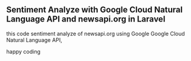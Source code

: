 ## Sentiment Analyze with Google Cloud Natural Language API and newsapi.org in Laravel

this code sentiment analyze of newsapi.org using Google Google Cloud Natural Language API,

happy coding
